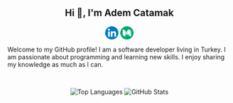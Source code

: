 <h2 align="center">Hi 👋, I'm Adem Catamak</h2>

<p align="center">
  <a href="https://www.linkedin.com/in/adem-catamak/" target="_blank"><img align="center" src="icons/icon-linkedin.svg" alt="adem" width="30px" /></a>
  <a href="https://ademcatamak.medium.com/" target="_blank"><img align="center" src="icons/icon-medium.svg" alt="adem" width="30px" /></a>
</p>

Welcome to my GitHub profile! I am a software developer living in Turkey. I am passionate about programming and learning new skills. I enjoy sharing my knowledge as much as I can.

<div style="width:100%"><br /></div>

<p align="center">
  <img height="160px" alt="Top Languages" src="https://github-readme-stats.vercel.app/api/top-langs/?username=AdemCatamak&layout=compact&langs_count=6&theme=nord" />
  <img height="160px" alt="GitHub Stats" src="https://github-readme-stats.vercel.app/api?username=AdemCatamak&hide=issue&show_icons=true&theme=nord" />
</p>
